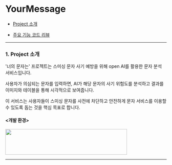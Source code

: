 # YourMessage
+ [Project 소개](#1.--Project-소개)

+ [주요 기능 코드 리뷰](#3.--주요-기능-코드-리뷰)

---
### 1.  Project 소개

'너의 문자는' 프로젝트는 스미싱 문자 사기 예방을 위해 open AI를 활용한 문자 분석 서비스입니다. 

사용자가 의심되는 문자를 입력하면, AI가 해당 문자의 사기 위험도를 분석하고 결과를 이미지와 테이블을 통해 시각적으로 보여줍니다. 

이 서비스는 사용자들이 스미싱 문자를 사전에 차단하고 안전하게 문자 서비스를 이용할 수 있도록 돕는 것을 핵심 목표로 합니다.


#### <개발 환경>

<img src="https://github.com/user-attachments/assets/cfdf7ab3-8b3d-422d-9713-57870b80f73d" width="380" height="80"/>

---

